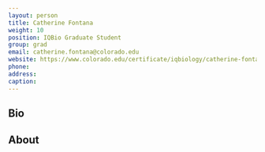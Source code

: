 ```yaml
---
layout: person
title: Catherine Fontana
weight: 10
position: IQBio Graduate Student
group: grad
email: catherine.fontana@colorado.edu
website: https://www.colorado.edu/certificate/iqbiology/catherine-fontana
phone:
address:
caption:
---
```


## Bio


## About
